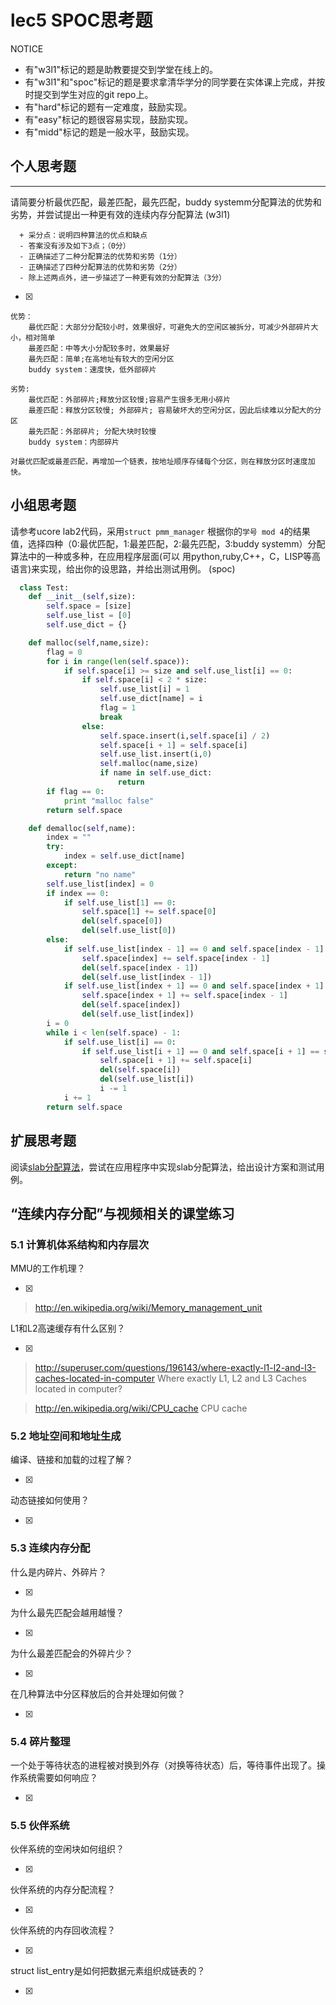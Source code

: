 # lec5 SPOC思考题


NOTICE
- 有"w3l1"标记的题是助教要提交到学堂在线上的。
- 有"w3l1"和"spoc"标记的题是要求拿清华学分的同学要在实体课上完成，并按时提交到学生对应的git repo上。
- 有"hard"标记的题有一定难度，鼓励实现。
- 有"easy"标记的题很容易实现，鼓励实现。
- 有"midd"标记的题是一般水平，鼓励实现。


## 个人思考题
---

请简要分析最优匹配，最差匹配，最先匹配，buddy systemm分配算法的优势和劣势，并尝试提出一种更有效的连续内存分配算法 (w3l1)
```
  + 采分点：说明四种算法的优点和缺点
  - 答案没有涉及如下3点；（0分）
  - 正确描述了二种分配算法的优势和劣势（1分）
  - 正确描述了四种分配算法的优势和劣势（2分）
  - 除上述两点外，进一步描述了一种更有效的分配算法（3分）
 ```
- [x]  

```
优势：
    最优匹配：大部分分配较小时，效果很好，可避免大的空闲区被拆分，可减少外部碎片大小，相对简单
	最差匹配：中等大小分配较多时，效果最好
	最先匹配：简单;在高地址有较大的空闲分区
	buddy system：速度快，低外部碎片

劣势:
    最优匹配：外部碎片;释放分区较慢;容易产生很多无用小碎片
    最差匹配：释放分区较慢; 外部碎片; 容易破坏大的空闲分区，因此后续难以分配大的分区
	最先匹配：外部碎片; 分配大块时较慢
	buddy system：内部碎片

对最优匹配或最差匹配，再增加一个链表，按地址顺序存储每个分区，则在释放分区时速度加快。
```

## 小组思考题

请参考ucore lab2代码，采用`struct pmm_manager` 根据你的`学号 mod 4`的结果值，选择四种（0:最优匹配，1:最差匹配，2:最先匹配，3:buddy systemm）分配算法中的一种或多种，在应用程序层面(可以 用python,ruby,C++，C，LISP等高语言)来实现，给出你的设思路，并给出测试用例。 (spoc)

```python
  class Test:
    def __init__(self,size):
        self.space = [size]
        self.use_list = [0]
        self.use_dict = {}

    def malloc(self,name,size):
        flag = 0
        for i in range(len(self.space)):
            if self.space[i] >= size and self.use_list[i] == 0:
                if self.space[i] < 2 * size:
                    self.use_list[i] = 1
                    self.use_dict[name] = i
                    flag = 1
                    break
                else:
                    self.space.insert(i,self.space[i] / 2)
                    self.space[i + 1] = self.space[i]
                    self.use_list.insert(i,0)
                    self.malloc(name,size)
                    if name in self.use_dict:
                        return
        if flag == 0:
            print "malloc false"
        return self.space

    def demalloc(self,name):
        index = ""
        try:
            index = self.use_dict[name]
        except:
            return "no name"
        self.use_list[index] = 0
        if index == 0:
            if self.use_list[1] == 0:
                self.space[1] += self.space[0]
                del(self.space[0])
                del(self.use_list[0])
        else:
            if self.use_list[index - 1] == 0 and self.space[index - 1] == self.space[index]:
                self.space[index] += self.space[index - 1]
                del(self.space[index - 1])
                del(self.use_list[index - 1])
            if self.use_list[index + 1] == 0 and self.space[index + 1] == self.space[index]:
                self.space[index + 1] += self.space[index - 1]
                del(self.space[index])
                del(self.use_list[index])
        i = 0
        while i < len(self.space) - 1:
            if self.use_list[i] == 0:
                if self.use_list[i + 1] == 0 and self.space[i + 1] == self.space[i]:
                    self.space[i + 1] += self.space[i]
                    del(self.space[i])
                    del(self.use_list[i])
                    i -= 1
            i += 1
        return self.space
``` 

## 扩展思考题

阅读[slab分配算法](http://en.wikipedia.org/wiki/Slab_allocation)，尝试在应用程序中实现slab分配算法，给出设计方案和测试用例。

## “连续内存分配”与视频相关的课堂练习

### 5.1 计算机体系结构和内存层次
MMU的工作机理？

- [x]  

>  http://en.wikipedia.org/wiki/Memory_management_unit

L1和L2高速缓存有什么区别？

- [x]  

>  http://superuser.com/questions/196143/where-exactly-l1-l2-and-l3-caches-located-in-computer
>  Where exactly L1, L2 and L3 Caches located in computer?

>  http://en.wikipedia.org/wiki/CPU_cache
>  CPU cache

### 5.2 地址空间和地址生成
编译、链接和加载的过程了解？

- [x]  

>  

动态链接如何使用？

- [x]  

>  


### 5.3 连续内存分配
什么是内碎片、外碎片？

- [x]  

>  

为什么最先匹配会越用越慢？

- [x]  

>  

为什么最差匹配会的外碎片少？

- [x]  

>  

在几种算法中分区释放后的合并处理如何做？

- [x]  

>  

### 5.4 碎片整理
一个处于等待状态的进程被对换到外存（对换等待状态）后，等待事件出现了。操作系统需要如何响应？

- [x]  

>  

### 5.5 伙伴系统
伙伴系统的空闲块如何组织？

- [x]  

>  

伙伴系统的内存分配流程？

- [x]  

>  

伙伴系统的内存回收流程？

- [x]  

>  

struct list_entry是如何把数据元素组织成链表的？

- [x]  

>  


